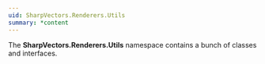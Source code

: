 ```yaml
---
uid: SharpVectors.Renderers.Utils
summary: *content
---
```

The **SharpVectors.Renderers.Utils** namespace contains a bunch of classes and interfaces.
